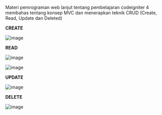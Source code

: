 Materi pemrograman web lanjut tentang pembelajaran codeigniter 4 membahas tentang konsep MVC dan menerapkan teknik CRUD (Create, Read, Update dan Deleted)

**CREATE**

![image](https://user-images.githubusercontent.com/48147326/161418306-9d40afc8-eb73-4fbe-b8f2-5c2b5ee18fe8.png)


**READ**


![image](https://user-images.githubusercontent.com/48147326/156876110-7a45b598-e2e3-4193-a264-baa61d11d994.png)

![image](https://user-images.githubusercontent.com/48147326/156911912-fa4e9362-7962-4086-ae69-c057770205c7.png)

**UPDATE**

![image](https://user-images.githubusercontent.com/48147326/174296877-1a279ca5-5ce7-4ec4-92b8-435777091f16.png)


**DELETE**

![image](https://user-images.githubusercontent.com/48147326/174296964-3d82ea3e-4604-4ceb-ab28-ffb48a9fdab1.png)
